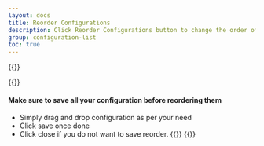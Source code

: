 ```yaml
---
layout: docs
title: Reorder Configurations
description: Click Reorder Configurations button to change the order of configurations.
group: configuration-list
toc: true
---
```

{{<img configuration-list-reorder.png>}}

{{<callout warning>}}
#### Make sure to save all your configuration before reordering them

- Simply drag and drop configuration as per your need
- Click save once done
- Click close if you do not want to save reorder.
{{</callout>}}
{{<img configuration-list-reorder-modal.png>}}